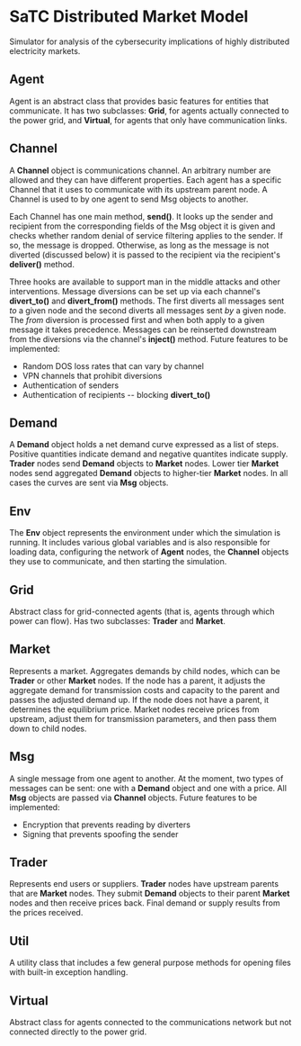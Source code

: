 # SaTC Distributed Market Model

Simulator for analysis of the cybersecurity implications of 
highly distributed electricity markets.

## Agent

Agent is an abstract class that provides basic features for entities that 
communicate.  It has two subclasses: __Grid__, for agents actually connected
to the power grid, and __Virtual__, for agents that only have communication 
links.

## Channel

A __Channel__ object is communications channel.  An arbitrary number are 
allowed and they can have different properties.  Each agent has a specific 
Channel that it uses to communicate with its upstream parent node.  A Channel 
is used to by one agent to send Msg objects to another.

Each Channel has one main method, __send()__.  It looks up the sender and 
recipient from the corresponding fields of the Msg object it is given and checks 
whether random denial of service filtering applies to the sender.  If so, 
the message is dropped. Otherwise, as long as the message is not diverted (discussed
below) it is passed to the recipient via the recipient's __deliver()__ method.

Three hooks are available to support man in the middle attacks and other 
interventions.  Message diversions can be set up via each channel's 
__divert_to()__ and __divert_from()__ methods. The first diverts all 
messages sent *to* a given node and the second diverts all messages sent
*by* a given node. The *from* diversion is processed first and when both 
apply to a given message it takes precedence.  Messages can be reinserted 
downstream from the diversions via the channel's __inject()__ method.  Future 
features to be implemented:
* Random DOS loss rates that can vary by channel
* VPN channels that prohibit diversions
* Authentication of senders
* Authentication of recipients -- blocking __divert_to()__

## Demand

A __Demand__ object holds a net demand curve expressed as a list of steps.
Positive quantities indicate demand and negative quantites indicate supply.
__Trader__ nodes send __Demand__ objects to __Market__ nodes.  Lower tier 
__Market__ nodes send aggregated __Demand__ objects to higher-tier __Market__ 
nodes.  In all cases the curves are sent via __Msg__ objects.

## Env

The __Env__ object represents the environment under which the simulation
is running.  It includes various global variables and is also responsible
for loading data, configuring the network of __Agent__ nodes, 
the __Channel__ objects they use to communicate, and then starting the
simulation.

## Grid

Abstract class for grid-connected agents (that is, agents through
which power can flow).  Has two subclasses: __Trader__ and __Market__.

## Market

Represents a market.  Aggregates demands by child nodes, which can be 
__Trader__ or other __Market__ nodes. If the node has a parent, it adjusts 
the aggregate demand for transmission costs and capacity to the parent
and passes the adjusted demand up.  If the node does not have a parent, 
it determines the equilibrium price.  Market nodes receive prices from 
upstream, adjust them for transmission parameters, and then pass them 
down to child nodes.

## Msg

A single message from one agent to another.  At the moment, two types of 
messages can be sent: one with a __Demand__ object and one with a 
price.  All __Msg__ objects are passed via __Channel__ objects. Future 
features to be implemented:
* Encryption that prevents reading by diverters
* Signing that prevents spoofing the sender

## Trader

Represents end users or suppliers.  __Trader__ nodes have upstream parents 
that are __Market__ nodes.  They submit __Demand__ objects to their parent
__Market__ nodes and then receive prices back.  Final demand or supply 
results from the prices received.

## Util

A utility class that includes a few general purpose methods for opening
files with built-in exception handling.

## Virtual

Abstract class for agents connected to the communications network but not
connected directly to the power grid.  
